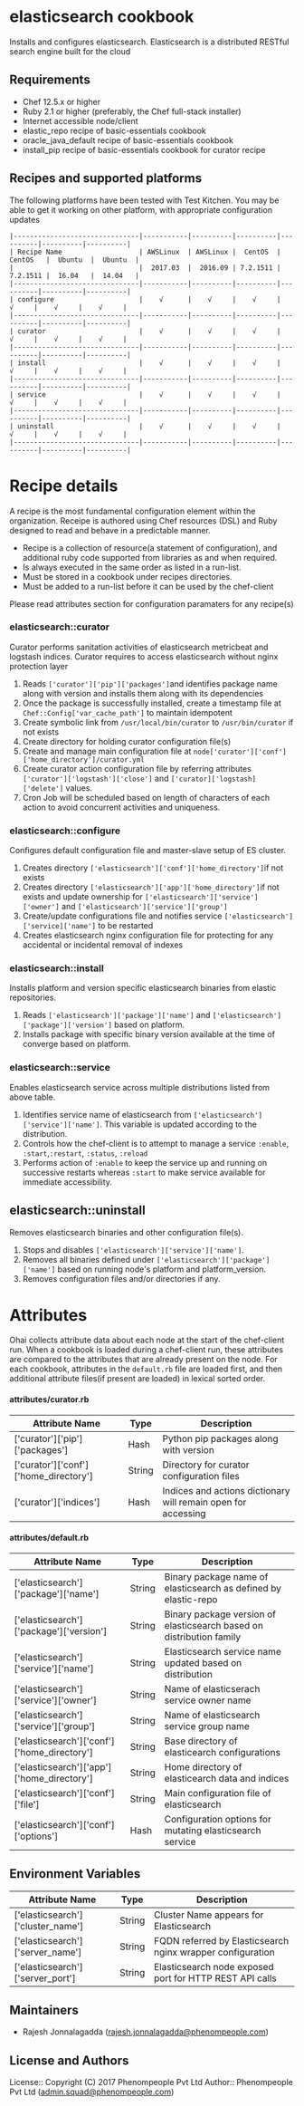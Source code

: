 elasticsearch cookbook
===============

Installs and configures elasticsearch. Elasticsearch is a distributed RESTful search engine built for the cloud

Requirements
------------

* Chef 12.5.x or higher
* Ruby 2.1 or higher (preferably, the Chef full-stack installer)
* Internet accessible node/client
* elastic_repo recipe of basic-essentials cookbook
* oracle_java_default recipe of basic-essentials cookbook
* install_pip recipe of basic-essentials cookbook for curator recipe

Recipes and supported platforms
-------------------------------

The following platforms have been tested with Test Kitchen. You may be 
able to get it working on other platform, with appropriate configuration updates
```
|-------------------------------|-----------|----------|----------|----------|----------|----------|
| Recipe Name                   | AWSLinux  | AWSLinux |  CentOS  | CentOS   |  Ubuntu  |  Ubuntu  |
|                               |  2017.03  |  2016.09 | 7.2.1511 | 7.2.1511 |  16.04   |  14.04   | 
|-------------------------------|-----------|----------|----------|----------|----------|----------|
| configure                     |    √      |    √     |    √     |    √     |    √     |    √     |    
|-------------------------------|-----------|----------|----------|----------|----------|----------|
| curator                       |    √      |    √     |    √     |    √     |    √     |    √     |    
|-------------------------------|-----------|----------|----------|----------|----------|----------|
| install                       |    √      |    √     |    √     |    √     |    √     |    √     |    
|-------------------------------|-----------|----------|----------|----------|----------|----------|
| service                       |    √      |    √     |    √     |    √     |    √     |    √     |    
|-------------------------------|-----------|----------|----------|----------|----------|----------|
| uninstall                     |    √      |    √     |    √     |    √     |    √     |    √     |    
|-------------------------------|-----------|----------|----------|----------|----------|----------|

```
Recipe details
==============

A recipe is the most fundamental configuration element within the organization. Receipe is authored using 
Chef resources (DSL) and Ruby designed to read and behave in a predictable manner.

* Recipe is a collection of resource(a statement of configuration),
  and additional ruby code supported from libraries as and when required.
* Is always executed in the same order as listed in a run-list. 
* Must be stored in a cookbook under recipes directories.
* Must be added to a run-list before it can be used by the chef-client

Please read attributes section for configuration paramaters for any recipe(s)

### elasticsearch::curator

Curator performs sanitation activities of elasticsearch metricbeat and logstash indices. Curator requires to access elasticsearch without nginx protection layer

1. Reads `['curator']['pip']['packages']`and identifies package name along with version and installs them along with its dependencies
1. Once the package is successfully installed, create a timestamp file at `Chef::Config['var_cache_path']` to maintain idempotent
1. Create symbolic link from `/usr/local/bin/curator` to `/usr/bin/curator` if not exists 
1. Create directory for holding curator configuration file(s)
1. Create and manage main configuration file at `node['curator']['conf']['home_directory']/curator.yml`
1. Create curator action configuration file by referring attributes `['curator']['logstash']['close']` and `['curator]['logstash]['delete']` values.
1. Cron Job will be scheduled based on length of characters of each action to avoid concurrent activities and uniqueness.

### elasticsearch::configure

Configures default configuration file and master-slave setup of ES cluster.

1. Creates directory `['elasticsearch']['conf']['home_directory']`if not exists 
1. Creates directory `['elasticsearch']['app']['home_directory']`if not exists and update ownership for `['elasticsearch']['service']['owner']` and `['elasticsearch']['service']['group']`
1. Create/update configurations file and notifies service `['elasticsearch']['service]['name']` to be restarted
1. Creates elasticsearch nginx configuration file for protecting for any accidental or incidental removal of indexes

### elasticsearch::install

Installs platform and version specific elasticsearch binaries from elastic repositories.    
 

1. Reads `['elasticsearch']['package']['name']` and `['elasticsearch']['package']['version']` based on platform.   
1. Installs package with specific binary version available at the time of converge based on platform.

### elasticsearch::service

Enables elasticsearch service across multiple distributions listed from above table.

1. Identifies service name of elasticsearch from `['elasticsearch']['service']['name']`. This variable is updated according to the distribution.
1. Controls how the chef-client is to attempt to manage a service `:enable`, `:start`,`:restart`, `:status`, `:reload` 
1. Performs action of `:enable` to keep the service up and running on successive restarts whereas `:start` to make service available for immediate accessibility.

## elasticsearch::uninstall

Removes elasticsearch binaries and other configuration file(s). 

1. Stops and disables `['elasticsearch']['service']['name']`.
1. Removes all binaries defined under `['elasticsearch']['package']['name']` based on running node's platform and platform_version.
1. Removes configuration files and/or directories if any.


Attributes
==========

Ohai collects attribute data about each node at the start of the chef-client run.
When a cookbook is loaded during a chef-client run, these attributes are compared to the attributes that are already present on the node.
For each cookbook, attributes in the `default.rb` file are loaded first, and then additional attribute files(if present are loaded) in lexical sorted order.

#### attributes/curator.rb

|Attribute Name                                 | Type          | Description                                                          |
|---------------------------------------------- |---------------|----------------------------------------------------------------------|
| ['curator']['pip']['packages']                | Hash          | Python pip packages along with version                               |
| ['curator']['conf']['home_directory']         | String        | Directory for curator configuration files                            | 
| ['curator']['indices']                        | Hash          | Indices and actions dictionary will remain open for accessing        |

#### attributes/default.rb

|Attribute Name                                 | Type          | Description                                                          |
|---------------------------------------------- |---------------|----------------------------------------------------------------------|
| ['elasticsearch']['package']['name']          | String        | Binary package name of elasticsearch as defined by elastic-repo      |
| ['elasticsearch']['package']['version']       | String        | Binary package version of elasticsearch based on distribution family | 
| ['elasticsearch']['service']['name']          | String        | Elasticsearch service name updated based on distribution             |
| ['elasticsearch']['service']['owner']         | String        | Name of elasticserach service owner name                             |
| ['elasticsearch']['service']['group']         | String        | Name of elasticsearch service group name                             |
| ['elasticsearch']['conf']['home_directory']   | String        | Base directory of elasticearch configurations                        |
| ['elasticsearch']['app']['home_directory']    | String        | Home directory of elasticearch data and indices                      |
| ['elasticsearch']['conf']['file']             | String        | Main configuration file of  elasticsearch                            |
| ['elasticsearch']['conf']['options']          | Hash          | Configuration options for mutating elasticsearch service             |

## Environment Variables

|Attribute Name                        | Type          | Description                                                          |
|------------------------------------- |---------------|----------------------------------------------------------------------|
| ['elasticsearch']['cluster_name']    | String        | Cluster Name appears for Elasticsearch                               |
| ['elasticsearch']['server_name']     | String        | FQDN referred by Elasticsearch nginx wrapper configuration           |
| ['elasticsearch']['server_port']     | String        | Elasticsearch node exposed port for HTTP REST API calls              | 
## Maintainers

* Rajesh Jonnalagadda (<rajesh.jonnalagadda@phenompeople.com>)

## License and Authors
License:: Copyright (C) 2017 Phenompeople Pvt Ltd
Author:: Phenompeople Pvt Ltd (<admin.squad@phenompeople.com>)
